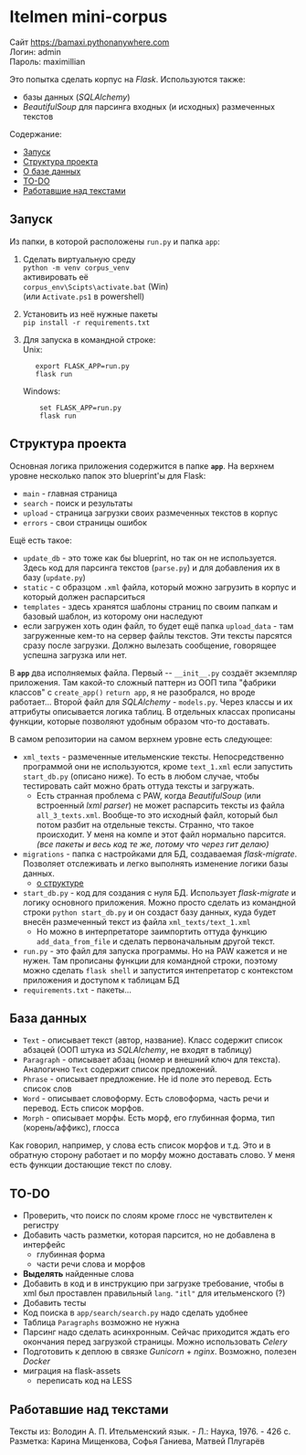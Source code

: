 # Itelmen mini-corpus

Сайт <https://bamaxi.pythonanywhere.com>  
Логин:  admin  
Пароль: maximillian

Это попытка сделать корпус на *Flask*.
Используются также:
* базы данных (*SQLAlchemy*)
* *BeautifulSoup* для парсинга входных (и исходных) размеченных текстов

Содержание:
* [Запуск](#запуск)
* [Структура проекта](#структура-проекта)
* [О базе данных](#база-данных)
* [TO-DO](#to-do)
* [Работавшие над текстами](#работавшие-над-текстами)

## Запуск
Из папки, в которой расположены `run.py` и папка `app`:
1. Сделать виртуальную среду  
    `python -m venv corpus_venv`  
    активировать её  
    `corpus_env\Scipts\activate.bat` (Win)  
    (или `Activate.ps1` в powershell)
2. Установить из неё нужные пакеты  
    `pip install -r requirements.txt`
3. Для запуска в командной строке:  
    Unix:
    ```
       export FLASK_APP=run.py
       flask run
   ```   
    
   Windows:
   ```
       set FLASK_APP=run.py
       flask run
   ```

## Структура проекта
Основная логика приложения содержится в папке **`app`**. На верхнем уровне несколько папок это blueprint'ы для Flask:
* `main` - главная страница 
* `search` - поиск и результаты
* `upload` - страница загрузки своих размеченных текстов в корпус
* `errors` - свои страницы ошибок

Ещё есть такое:
* `update_db` - это тоже как бы blueprint, но так он не используется.
Здесь код для парсинга текстов (`parse.py`) и для добавления их в базу (`update.py`)
* `static` - с образцом `.xml` файла, который можно загрузить в корпус
и который должен распарситься
* `templates` - здесь хранятся шаблоны страниц по своим папкам и базовый шаблон,
из которому они наследуют
* если загружен хоть один файл, то будет ещё папка `upload_data` - там
загруженные кем-то на сервер файлы текстов. Эти тексты парсятся сразу после
загрузки. Должно вылезать сообщение, говорящее успешна загрузка или нет.

В **`app`** два исполняемых файла. Первый -- `__init__.py` создаёт экземпляр
приложения. Там какой-то сложный паттерн из ООП типа "фабрики классов" с `create_app()`
`return app`, я не разобрался, но вроде работает...
Второй файл для *SQLAlchemy* - `models.py`.
Через классы и их аттрибуты описывается логика таблиц.
В отдельных классах прописаны функции, которые
позволяют удобным образом что-то доставать.


В самом репозитории на самом верхнем уровне есть следующее:
* `xml_texts` - размеченные ительменские тексты.
Непосредственно программой они не используются, кроме `text_1.xml` если
запустить `start_db.py` (описано ниже). То есть в любом случае, чтобы тестировать
сайт можно брать оттуда тексты и загружать.
    * Есть странная проблема с PAW, когда *BeautifulSoup* (или встроенный
    *lxml parser*) не может распарсить тексты из файла `all_3_texts.xml`.
    Вообще-то это исходный файл, который был потом разбит на отдельные тексты.
    Странно, что такое происходит. У меня на компе и этот файл нормально парсится.
    *(все пакеты и весь код те же, потому что через гит делаю)*
* `migrations` - папка с настройками для БД, создаваемая *flask-migrate*.
Позволяет отслеживать и легко выполнять изменение логики базы данных.
    * [о структуре](#база-данных)
* `start_db.py` - код для создания с нуля БД. Использует *flask-migrate* и 
логику основного приложения. Можно просто сделать из командной строки `python start_db.py`
и он создаст базу данных, куда будет внесён размеченный текст из файла  `xml_texts/text_1.xml`
    * Но можно в интерпретаторе заимпортить оттуда функцию
    `add_data_from_file` и сделать первоначальным другой текст.
* `run.py` - это файл для запуска программы. Но на PAW кажется и не нужен.
Там прописаны функции для командной строки, поэтому можно сделать
`flask shell` и запустится интепретатор с контекстом приложения и доступом к
таблицам БД
* `requirements.txt` - пакеты...


## База данных
* `Text` - описывает текст (автор, название). Класс содержит список абзацей
 (ООП штука из *SQLAlchemy*, не входят в таблицу)
* `Paragraph` - описывает абзац (номер и внешний ключ для текста).
Аналогично `Text` содержит список предложений.
* `Phrase` - описывает предложение. Не id поле это перевод. Есть список слов
* `Word` - описывает словоформу. Есть словоформа, часть речи и перевод.
Есть список морфов.
* `Morph` - описывает морфы. Есть морф, его глубинная форма, тип (корень/аффикс),
глосса

Как говорил, например, у слова есть список морфов и т.д.
Это и в обратную сторону работает и по морфу можно доставать слово.
У меня есть функции достающие текст по слову.

## TO-DO
* Проверить, что поиск по слоям кроме глосс не чувствителен к
регистру
* Добавить часть разметки, которая парсится, но не добавлена в интерфейс  
  * глубинная форма
  * части речи слова и морфов
* **Выделять** найденные слова
* Добавить в код и в инструкцию при загрузке требование,
чтобы в xml был проставлен правильный `lang`.
`"itl"` для ительменского (?)
* Добавить тесты
* Код поиска в `app/search/search.py` надо сделать удобнее
* Таблица `Paragraphs` возможно не нужна
* Парсинг надо сделать асинхронным.
Сейчас приходится ждать его окончания перед загрузкой страницы.
Можно использовать *Celery*
* Подготовить к деплою в связке *Gunicorn* + *nginx*.
Возможно, полезен *Docker*
* миграция на flask-assets
   - переписать код на LESS
   
 

## Работавшие над текстами
Тексты из: Володин А. П. Ительменский язык. - Л.: Наука, 1976. - 426 с.   
Разметка: Карина Мищенкова, Софья Ганиева, Матвей Плугарёв  
